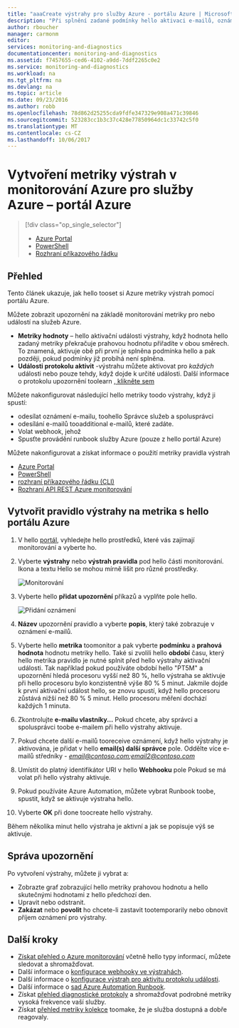 ```yaml
---
title: "aaaCreate výstrahy pro služby Azure - portálu Azure | Microsoft Docs"
description: "Při splnění zadané podmínky hello aktivaci e-mailů, oznámení, adresy URL weby volání (webhooky) nebo automatizace."
author: rboucher
manager: carmonm
editor: 
services: monitoring-and-diagnostics
documentationcenter: monitoring-and-diagnostics
ms.assetid: f7457655-ced6-4102-a9dd-7ddf2265c0e2
ms.service: monitoring-and-diagnostics
ms.workload: na
ms.tgt_pltfrm: na
ms.devlang: na
ms.topic: article
ms.date: 09/23/2016
ms.author: robb
ms.openlocfilehash: 78d862d25255cda9fdfe347329e908a471c39846
ms.sourcegitcommit: 523283cc1b3c37c428e77850964dc1c33742c5f0
ms.translationtype: MT
ms.contentlocale: cs-CZ
ms.lasthandoff: 10/06/2017
---
```

# <a name="create-metric-alerts-in-azure-monitor-for-azure-services---azure-portal"></a>Vytvoření metriky výstrah v monitorování Azure pro služby Azure – portál Azure
> [!div class="op_single_selector"]
> * [Azure Portal](insights-alerts-portal.md)
> * [PowerShell](insights-alerts-powershell.md)
> * [Rozhraní příkazového řádku](insights-alerts-command-line-interface.md)
>
>

## <a name="overview"></a>Přehled
Tento článek ukazuje, jak hello tooset si Azure metriky výstrah pomocí portálu Azure.   

Můžete zobrazit upozornění na základě monitorování metriky pro nebo událostí na služeb Azure.

* **Metriky hodnoty** – hello aktivační události výstrahy, když hodnota hello zadaný metriky překračuje prahovou hodnotu přiřadíte v obou směrech. To znamená, aktivuje obě při první je splněna podmínka hello a pak později, pokud podmínky již probíhá není splněna.    
* **Události protokolu aktivit** -výstrahu můžete aktivovat pro *každých* události nebo pouze tehdy, když dojde k určité události. Další informace o protokolu upozornění toolearn [, klikněte sem](monitoring-activity-log-alerts.md)

Můžete nakonfigurovat následující hello metriky toodo výstrahy, když ji spustí:

* odesílat oznámení e-mailu, toohello Správce služeb a spolusprávci
* odesílání e-mailů tooadditional e-mailů, které zadáte.
* Volat webhook, jehož
* Spusťte provádění runbook služby Azure (pouze z hello portál Azure)

Můžete nakonfigurovat a získat informace o použití metriky pravidla výstrah

* [Azure Portal](insights-alerts-portal.md)
* [PowerShell](insights-alerts-powershell.md)
* [rozhraní příkazového řádku (CLI)](insights-alerts-command-line-interface.md)
* [Rozhraní API REST Azure monitorování](https://msdn.microsoft.com/library/azure/dn931945.aspx)

## <a name="create-an-alert-rule-on-a-metric-with-hello-azure-portal"></a>Vytvořit pravidlo výstrahy na metrika s hello portálu Azure
1. V hello [portál](https://portal.azure.com/), vyhledejte hello prostředků, které vás zajímají monitorování a vyberte ho.

2. Vyberte **výstrahy** nebo **výstrah pravidla** pod hello části monitorování. Ikona a textu Hello se mohou mírně lišit pro různé prostředky.  

    ![Monitorování](./media/insights-alerts-portal/AlertRulesButton.png)

3. Vyberte hello **přidat upozornění** příkazů a vyplňte pole hello.

    ![Přidání oznámení](./media/insights-alerts-portal/AddAlertOnlyParamsPage.png)

4. **Název** upozornění pravidlo a vyberte **popis**, který také zobrazuje v oznámení e-mailů.

5. Vyberte hello **metrika** toomonitor a pak vyberte **podmínku** a **prahová hodnota** hodnotu metriky hello. Také si zvolili hello **období** času, který hello metrika pravidlo je nutné splnit před hello výstrahy aktivační události. Tak například pokud používáte období hello "PT5M" a upozornění hledá procesoru vyšší než 80 %, hello výstraha se aktivuje při hello procesoru bylo konzistentně výše 80 % 5 minut. Jakmile dojde k první aktivační událost hello, se znovu spustí, když hello procesoru zůstává nižší než 80 % 5 minut. Hello procesoru měření dochází každých 1 minuta.   

6. Zkontrolujte **e-mailu vlastníky...**  Pokud chcete, aby správci a spolusprávci toobe e-mailem při hello výstrahy aktivuje.

7. Pokud chcete další e-mailů tooreceive oznámení, když hello výstrahy je aktivována, je přidat v hello **email(s) další správce** pole. Oddělte více e-mailů středníky -  *email@contoso.com;email2@contoso.com*

8. Umístit do platný identifikátor URI v hello **Webhooku** pole Pokud se má volat při hello výstrahy aktivuje.

9. Pokud používáte Azure Automation, můžete vybrat Runbook toobe, spustit, když se aktivuje výstraha hello.

10. Vyberte **OK** při done toocreate hello výstrahy.   

Během několika minut hello výstraha je aktivní a jak se popisuje výš se aktivuje.

## <a name="managing-your-alerts"></a>Správa upozornění
Po vytvoření výstrahy, můžete ji vybrat a:

* Zobrazte graf zobrazující hello metriky prahovou hodnotu a hello skutečnými hodnotami z hello předchozí den.
* Upravit nebo odstranit.
* **Zakázat** nebo **povolit** ho chcete-li zastavit tootemporarily nebo obnovit příjem oznámení pro výstrahy.

## <a name="next-steps"></a>Další kroky
* [Získat přehled o Azure monitorování](monitoring-overview.md) včetně hello typy informací, můžete sledovat a shromažďovat.
* Další informace o [konfigurace webhooky ve výstrahách](insights-webhooks-alerts.md).
* Další informace o [konfigurace výstrah pro aktivitu protokolu události](monitoring-activity-log-alerts.md).
* Další informace o [sad Azure Automation Runbook](../automation/automation-starting-a-runbook.md).
* Získat [přehled diagnostické protokoly](monitoring-overview-of-diagnostic-logs.md) a shromažďovat podrobné metriky vysoká frekvence vaší služby.
* Získat [přehled metriky kolekce](insights-how-to-customize-monitoring.md) toomake, že je služba dostupná a dobře reagovaly.
